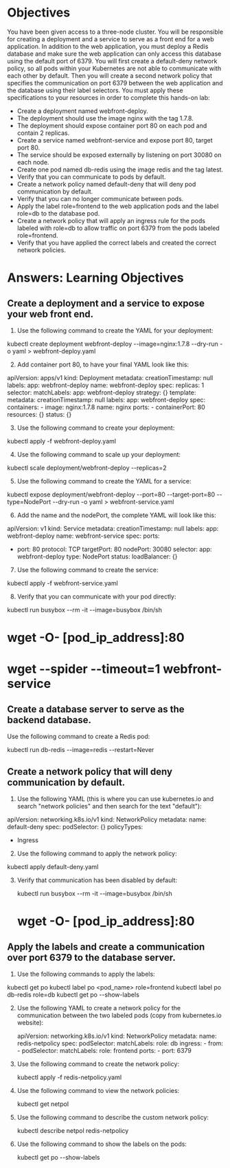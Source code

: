 # Objectives

You have been given access to a three-node cluster. You will be responsible for creating a deployment and a service to serve as a front end for a web application. In addition to the web application, you must deploy a Redis database and make sure the web application can only access this database using the default port of 6379. You will first create a default-deny network policy, so all pods within your Kubernetes are not able to communicate with each other by default. Then you will create a second network policy that specifies the communication on port 6379 between the web application and the database using their label selectors. You must apply these specifications to your resources in order to complete this hands-on lab:

* Create a deployment named webfront-deploy.
* The deployment should use the image nginx with the tag 1.7.8.
* The deployment should expose container port 80 on each pod and contain 2 replicas.
* Create a service named webfront-service and expose port 80, target port 80.
* The service should be exposed externally by listening on port 30080 on each node.
* Create one pod named db-redis using the image redis and the tag latest.
* Verify that you can communicate to pods by default.
* Create a network policy named default-deny that will deny pod communication by default.
* Verify that you can no longer communicate between pods.
* Apply the label role=frontend to the web application pods and the label role=db to the database pod.
* Create a network policy that will apply an ingress rule for the pods labeled with role=db to allow traffic on port 6379 from the pods labeled role=frontend.
* Verify that you have applied the correct labels and created the correct network policies.

# Answers: Learning Objectives

## Create a deployment and a service to expose your web front end.

1. Use the following command to create the YAML for your deployment:

kubectl create deployment webfront-deploy  --image=nginx:1.7.8  --dry-run -o yaml > webfront-deploy.yaml

2. Add container port 80, to have your final YAML look like this:

apiVersion: apps/v1
kind: Deployment
metadata:
  creationTimestamp: null
  labels:
    app: webfront-deploy
  name: webfront-deploy
spec:
  replicas: 1
  selector:
    matchLabels:
      app: webfront-deploy
  strategy: {}
  template:
    metadata:
      creationTimestamp: null
      labels:
        app: webfront-deploy
    spec:
      containers:
      - image: nginx:1.7.8
        name: nginx
        ports:
        - containerPort: 80
        resources: {}
status: {}

3. Use the following command to create your deployment:

kubectl apply -f webfront-deploy.yaml

4. Use the following command to scale up your deployment:

kubectl scale deployment/webfront-deploy --replicas=2

5. Use the following command to create the YAML for a service:

kubectl expose deployment/webfront-deploy --port=80 --target-port=80 --type=NodePort --dry-run -o yaml > webfront-service.yaml

6. Add the name and the nodePort, the complete YAML will look like this:

apiVersion: v1
kind: Service
metadata:
  creationTimestamp: null
  labels:
    app: webfront-deploy
  name: webfront-service
spec:
  ports:
  - port: 80
    protocol: TCP
    targetPort: 80
    nodePort: 30080
  selector:
    app: webfront-deploy
  type: NodePort
status:
  loadBalancer: {}

7. Use the following command to create the service:

kubectl apply -f webfront-service.yaml

8. Verify that you can communicate with your pod directly:

kubectl run busybox --rm -it --image=busybox /bin/sh

# wget -O- [pod_ip_address]:80
# wget --spider --timeout=1 webfront-service

## Create a database server to serve as the backend database.

Use the following command to create a Redis pod:

kubectl run db-redis --image=redis --restart=Never

## Create a network policy that will deny communication by default.

1. Use the following YAML (this is where you can use kubernetes.io and search "network policies" and then search for the text "default"):

apiVersion: networking.k8s.io/v1
kind: NetworkPolicy
metadata:
  name: default-deny
spec:
  podSelector: {}
  policyTypes:
  - Ingress

2. Use the following command to apply the network policy:

kubectl apply default-deny.yaml

3. Verify that communication has been disabled by default:

    kubectl run busybox --rm -it --image=busybox /bin/sh
    # wget -O- [pod_ip_address]:80

## Apply the labels and create a communication over port 6379 to the database server.

1. Use the following commands to apply the labels:

kubectl get po
kubectl label po <pod_name> role=frontend
kubectl label po db-redis role=db
kubectl get po --show-labels

2. Use the following YAML to create a network policy for the communication between the two labeled pods (copy from kubernetes.io website):

     apiVersion: networking.k8s.io/v1
     kind: NetworkPolicy
     metadata:
       name: redis-netpolicy
     spec:
       podSelector:
         matchLabels:
           role: db
       ingress:
       - from:
         - podSelector:
             matchLabels:
               role: frontend
         ports:
         - port: 6379

3. Use the following command to create the network policy:

     kubectl apply -f redis-netpolicy.yaml

4. Use the following command to view the network policies:

     kubectl get netpol

5. Use the following command to describe the custom network policy:

     kubectl describe netpol redis-netpolicy

6. Use the following command to show the labels on the pods:

     kubectl get po --show-labels

